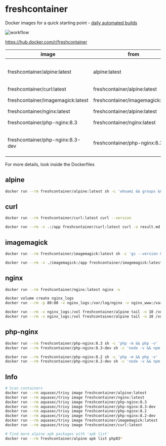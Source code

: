 # freshcontainer

Docker images for a quick starting point - [daily automated builds](https://github.com/rboonzaijer/freshcontainer/blob/main/.github/workflows/build-and-push-containers.yml)

![workflow](https://github.com/rboonzaijer/freshcontainer/actions/workflows/build-and-push-containers.yml/badge.svg)

https://hub.docker.com/r/freshcontainer

| image | from | details |
|-|-|-|
freshcontainer/alpine:latest | alpine:latest | user:appuser, group:appgroup, uid=1000, gid=1000 |
freshcontainer/curl:latest | freshcontainer/alpine:latest | curl |
freshcontainer/imagemagick:latest | freshcontainer/imagemagick:latest | imagemagick, ghostscript |
freshcontainer/nginx:latest | freshcontainer/alpine:latest | nginx |
freshcontainer/php-nginx:8.3 | freshcontainer/nginx:latest | nginx, php8.3, supervisor |
freshcontainer/php-nginx:8.3-dev | freshcontainer/php-nginx:8.3 | nginx, php8.3, supervisor, node/npm, composer |

For more details, look inside the Dockerfiles

## alpine

```bash
docker run --rm freshcontainer/alpine:latest sh -c 'whoami && groups && id -u && id -g && pwd && ls -la'
```

## curl

```bash
docker run --rm freshcontainer/curl:latest curl --version
```

```bash
docker run --rm -v .:/app freshcontainer/curl:latest curl -o result.md https://raw.githubusercontent.com/rboonzaijer/freshcontainer/main/README.md
```

## imagemagick

```bash
docker run --rm freshcontainer/imagemagick:latest sh -c 'gs --version && convert -version'
```

```bash
docker run --rm -v ./imagemagick:/app freshcontainer/imagemagick:latest convert logo.png target-logo.webp
```

## nginx

```bash
docker run --rm freshcontainer/nginx:latest nginx -v
```

```bash
docker volume create nginx_logs
docker run --rm -p 80:80 -v nginx_logs:/var/log/nginx -v nginx_www:/var/www/html freshcontainer/nginx

docker run --rm -v nginx_logs:/vol freshcontainer/alpine tail -n 10 /vol/nginx-default-access.log
docker run --rm -v nginx_logs:/vol freshcontainer/alpine tail -n 10 /vol/nginx-default-error.log
```

## php-nginx

```bash
docker run --rm freshcontainer/php-nginx:8.3 sh -c 'php -m && php -v'
docker run --rm freshcontainer/php-nginx:8.3-dev sh -c 'node -v && npm -v && composer diagnose'

docker run --rm freshcontainer/php-nginx:8.2 sh -c 'php -m && php -v'
docker run --rm freshcontainer/php-nginx:8.2-dev sh -c 'node -v && npm -v && composer diagnose'
```

## Info

```bash
# Scan containers
docker run --rm aquasec/trivy image freshcontainer/alpine:latest
docker run --rm aquasec/trivy image freshcontainer/nginx:latest
docker run --rm aquasec/trivy image freshcontainer/php-nginx:8.3
docker run --rm aquasec/trivy image freshcontainer/php-nginx:8.3-dev
docker run --rm aquasec/trivy image freshcontainer/php-nginx:8.2
docker run --rm aquasec/trivy image freshcontainer/php-nginx:8.2-dev
docker run --rm aquasec/trivy image freshcontainer/imagemagick:latest
docker run --rm aquasec/trivy image freshcontainer/curl:latest

# Find more alpine apk packages with 'apk list'
docker run --rm freshcontainer/alpine apk list php83*
```
